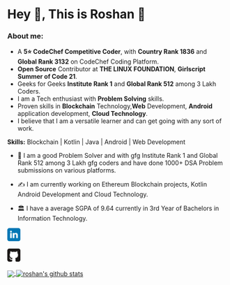 # Hey 👋, This is Roshan 👦
### About me:
- A **5⭐  CodeChef Competitive Coder**, with **Country Rank 1836** and **Global Rank 3132** on CodeChef Coding Platform.
- **Open Source** Contributor at **THE LINUX FOUNDATION**, **Girlscript Summer of Code 21**.
- Geeks for Geeks **Institute Rank 1** and **Global Rank 512** among 3 Lakh Coders.
- I am a Tech enthusiast with **Problem Solving** skills.
- Proven skills in **Blockchain** Technology,**Web** Development, **Android** application development, **Cloud Technology**.
- I believe that I am a versatile learner and can get going with any sort of work.

**Skills:** Blockchain | Kotlin | Java | Android | Web Development 

- 💼 I am a good Problem Solver and with gfg Institute Rank 1 and Global Rank 512 among 3 Lakh gfg coders and have done 1000+ DSA Problem submissions on various platforms.

- ✍️ I am currently working on Ethereum Blockchain projects, Kotlin Android Development and Cloud Technology.

- 🏛️ I have a average SGPA of 9.64 currently in 3rd Year of Bachelors in Information Technology.

 <a href = "https://www.linkedin.com/in/roshan-raut-299835180/"><img src=https://raw.githubusercontent.com/edent/SuperTinyIcons/master/images/svg/linkedin.svg height='30' weight='30'></a> 
 
 <a href = "github.com/Roshan13046"><img src=https://raw.githubusercontent.com/edent/SuperTinyIcons/master/images/svg/github.svg height='30' weight='30'></a>
 
 <a href="github.com/Roshan13046">
  <img align="center" src="https://github-readme-stats.vercel.app/api/top-langs/?username=Roshan13046&theme=light&hide_langs_below=1" />
</a>

<a href="github.com/Roshan13046">
 <img align="center" src="https://github-readme-stats.vercel.app/api?username=Roshan13046&show_icons=true&theme=light&line_height=27" alt="roshan's github stats"/>
</a>



